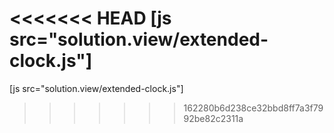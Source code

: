 <<<<<<< HEAD
[js src="solution.view/extended-clock.js"]
=======
[js src="solution.view/extended-clock.js"]
>>>>>>> 162280b6d238ce32bbd8ff7a3f7992be82c2311a
